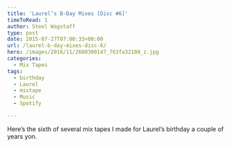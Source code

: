 ```yaml
---
title: 'Laurel’s B-Day Mixes [Disc #6]'
timeToRead: 1 
author: Steel Wagstaff
type: post
date: 2015-07-27T07:00:33+00:00
url: /laurel-b-day-mixes-disc-6/
hero: /images/2016/11/2680300147_763fa32108_z.jpg
categories:
  - Mix Tapes
tags:
  - birthday
  - Laurel
  - mixtape
  - Music
  - Spotify

---
```

Here&#8217;s the sixth of several mix tapes I made for Laurel&#8217;s birthday a couple of years yon.